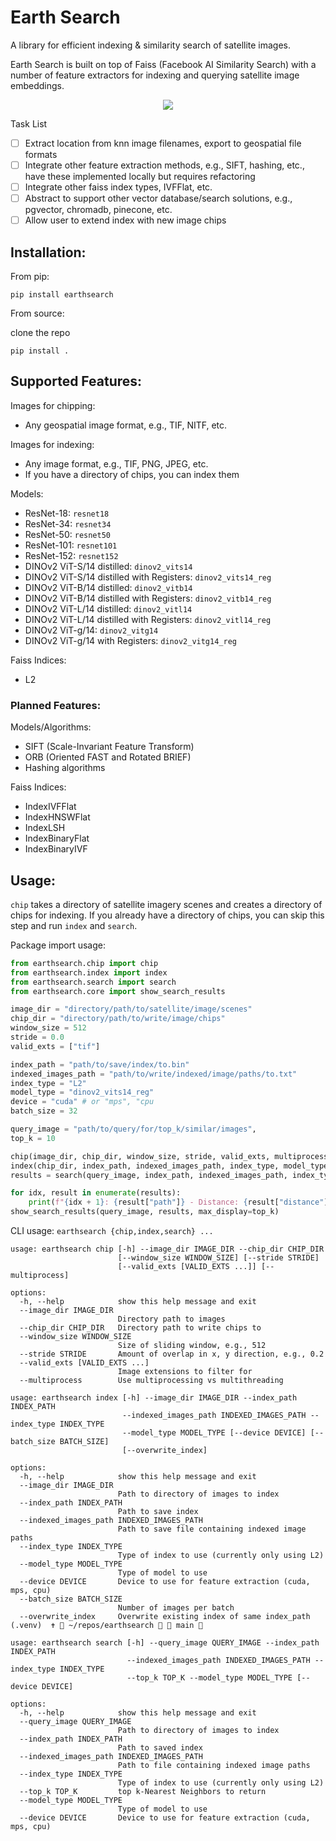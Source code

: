 # Earth Search

A library for efficient indexing & similarity search of satellite images. 

Earth Search is built on top of Faiss (Facebook AI Similarity Search) with a number of feature extractors for indexing and querying satellite image embeddings. 

<p align="center">
  <img src="assets/queries.png">
</p>

Task List
- [ ] Extract location from knn image filenames, export to geospatial file formats
- [ ] Integrate other feature extraction methods, e.g., SIFT, hashing, etc., have these implemented locally but requires refactoring 
- [ ] Integrate other faiss index types, IVFFlat, etc. 
- [ ] Abstract to support other vector database/search solutions, e.g., pgvector, chromadb, pinecone, etc. 
- [ ] Allow user to extend index with new image chips

## Installation:

From pip:

`pip install earthsearch`

From source:

clone the repo

`pip install . `

## Supported Features:

Images for chipping:
* Any geospatial image format, e.g., TIF, NITF, etc.

Images for indexing:
* Any image format, e.g., TIF, PNG, JPEG, etc.
* If you have a directory of chips, you can index them

Models:
* ResNet-18: `resnet18`
* ResNet-34: `resnet34`
* ResNet-50: `resnet50`
* ResNet-101: `resnet101`
* ResNet-152: `resnet152`
* DINOv2 ViT-S/14 distilled: `dinov2_vits14`
* DINOv2 ViT-S/14 distilled with Registers: `dinov2_vits14_reg`
* DINOv2 ViT-B/14 distilled: `dinov2_vitb14`
* DINOv2 ViT-B/14 distilled with Registers: `dinov2_vitb14_reg`
* DINOv2 ViT-L/14 distilled: `dinov2_vitl14`
* DINOv2 ViT-L/14 distilled with Registers: `dinov2_vitl14_reg`
* DINOv2 ViT-g/14: `dinov2_vitg14`
* DINOv2 ViT-g/14 with Registers: `dinov2_vitg14_reg`

Faiss Indices:
* L2

### Planned Features:
Models/Algorithms:
* SIFT (Scale-Invariant Feature Transform)
* ORB (Oriented FAST and Rotated BRIEF)
* Hashing algorithms

Faiss Indices:
* IndexIVFFlat
* IndexHNSWFlat
* IndexLSH
* IndexBinaryFlat
* IndexBinaryIVF



## Usage:

`chip` takes a directory of satellite imagery scenes and creates a directory of chips for indexing. 
If you already have a directory of chips, you can skip this step and run `index` and `search`. 

Package import usage:
```python
from earthsearch.chip import chip
from earthsearch.index import index
from earthsearch.search import search
from earthsearch.core import show_search_results

image_dir = "directory/path/to/satellite/image/scenes"
chip_dir = "directory/path/to/write/image/chips"
window_size = 512
stride = 0.0
valid_exts = ["tif"]

index_path = "path/to/save/index/to.bin"
indexed_images_path = "path/to/write/indexed/image/paths/to.txt"
index_type = "L2"
model_type = "dinov2_vits14_reg"
device = "cuda" # or "mps", "cpu
batch_size = 32

query_image = "path/to/query/for/top_k/similar/images", 
top_k = 10

chip(image_dir, chip_dir, window_size, stride, valid_exts, multiprocess=True)
index(chip_dir, index_path, indexed_images_path, index_type, model_type, device, batch_size, overwrite_index=False)
results = search(query_image, index_path, indexed_images_path, index_type, top_k, model_type, device)

for idx, result in enumerate(results):
    print(f"{idx + 1}: {result["path"]} - Distance: {result["distance"]}")
show_search_results(query_image, results, max_display=top_k)

```

CLI usage:
`earthsearch {chip,index,search} ...`

```
usage: earthsearch chip [-h] --image_dir IMAGE_DIR --chip_dir CHIP_DIR
                        [--window_size WINDOW_SIZE] [--stride STRIDE]
                        [--valid_exts [VALID_EXTS ...]] [--multiprocess]

options:
  -h, --help            show this help message and exit
  --image_dir IMAGE_DIR
                        Directory path to images
  --chip_dir CHIP_DIR   Directory path to write chips to
  --window_size WINDOW_SIZE
                        Size of sliding window, e.g., 512
  --stride STRIDE       Amount of overlap in x, y direction, e.g., 0.2
  --valid_exts [VALID_EXTS ...]
                        Image extensions to filter for
  --multiprocess        Use multiprocessing vs multithreading
```

```
usage: earthsearch index [-h] --image_dir IMAGE_DIR --index_path INDEX_PATH
                         --indexed_images_path INDEXED_IMAGES_PATH --index_type INDEX_TYPE
                         --model_type MODEL_TYPE [--device DEVICE] [--batch_size BATCH_SIZE]
                         [--overwrite_index]

options:
  -h, --help            show this help message and exit
  --image_dir IMAGE_DIR
                        Path to directory of images to index
  --index_path INDEX_PATH
                        Path to save index
  --indexed_images_path INDEXED_IMAGES_PATH
                        Path to save file containing indexed image paths
  --index_type INDEX_TYPE
                        Type of index to use (currently only using L2)
  --model_type MODEL_TYPE
                        Type of model to use
  --device DEVICE       Device to use for feature extraction (cuda, mps, cpu)
  --batch_size BATCH_SIZE
                        Number of images per batch
  --overwrite_index     Overwrite existing index of same index_path
(.venv)  ✝  ~/repos/earthsearch   main 
```

```
usage: earthsearch search [-h] --query_image QUERY_IMAGE --index_path INDEX_PATH
                          --indexed_images_path INDEXED_IMAGES_PATH --index_type INDEX_TYPE
                          --top_k TOP_K --model_type MODEL_TYPE [--device DEVICE]

options:
  -h, --help            show this help message and exit
  --query_image QUERY_IMAGE
                        Path to directory of images to index
  --index_path INDEX_PATH
                        Path to saved index
  --indexed_images_path INDEXED_IMAGES_PATH
                        Path to file containing indexed image paths
  --index_type INDEX_TYPE
                        Type of index to use (currently only using L2)
  --top_k TOP_K         top k-Nearest Neighbors to return
  --model_type MODEL_TYPE
                        Type of model to use
  --device DEVICE       Device to use for feature extraction (cuda, mps, cpu)
```
